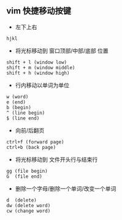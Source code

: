 ## vim 快捷移动按键

* 左下上右

```
hjkl
```

* 将光标移动到 窗口顶部/中部/底部 位置

```
shift + l (window low)
shift + m (window middle)
shift + h (window high)
```

* 行内移动以单词为单位

```
w (word)
e (end)
b (begin)
^ (line begin)
$ (line end)
```

* 向前/后翻页

```
ctrl+f (forward page)
ctrl+b (back page)
```

* 将光标移动到 文件开头行与结束行

```
gg (file begin)
G  (file end)
```

* 删除一个字母/删除一个单词/改变一个单词

```
d  (delete)
dw (delete word)
cw (change word)
```

